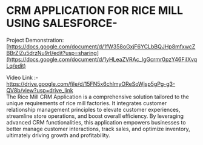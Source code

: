 # CRM APPLICATION FOR RICE MILL USING SALESFORCE-

Project Demonstration:
<br>
[https://docs.google.com/document/d/1fW358oGxjF6YCLbBQJHp8mfxwcZBBrZlZu5drzNu9rI/edit?usp=sharing](https://docs.google.com/document/d/1yHLeaZVRAc_lgGcrmr0pzY46FiIXvqLq/edit)

Video Link :- https://drive.google.com/file/d/15FN5x6chlmyOReSoWjsp5gPg-g3-QV8b/view?usp=drive_link
<br>
The Rice Mill CRM Application is a comprehensive solution tailored to the unique requirements of rice mill factories. It integrates customer relationship management principles to elevate customer experiences, streamline store operations, and boost overall efficiency. By leveraging advanced CRM functionalities, this application empowers businesses to better manage customer interactions, track sales, and optimize inventory, ultimately driving growth and profitability.
